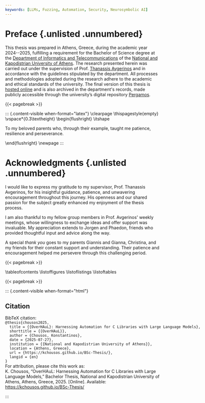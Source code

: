 ```yaml
---
keywords: [LLMs, Fuzzing, Automation, Security, Neurosymbolic AI]
---
```

# Preface {.unlisted .unnumbered}

This thesis was prepared in Athens, Greece, during the academic year 2024--2025, fulfilling a requirement for the Bachelor of Science degree at the [Department of Informatics and Telecommunications](https://www.di.uoa.gr/en) of the [National and Kapodistrian University of Athens](https://en.uoa.gr/). The research presented herein was carried out under the supervision of Prof. [Thanassis Avgerinos](https://cgi.di.uoa.gr/~thanassis/) and in accordance with the guidelines stipulated by the department. All processes and methodologies adopted during the research adhere to the academic and ethical standards of the university. The final version of this thesis is [hosted online](https://kchousos.github.io/BSc-Thesis/) and is also archived in the department's records, made publicly accessible through the university’s digital repository [Pergamos](https://pergamos.lib.uoa.gr/).

{{< pagebreak >}}

<!-- Inscription/dedication page for pdf output -->
::: {.content-visible when-format="latex"}
\clearpage
\thispagestyle{empty}
\vspace*{0.3\textheight}
\begin{flushright}
\itshape
 
To my beloved parents who, through their example, taught me patience, resilience and perseverance.

\end{flushright}
\newpage
:::

# Acknowledgments {.unlisted .unnumbered}

I would like to express my gratitude to my supervisor, Prof. Thanassis Avgerinos, for his insightful guidance, patience, and unwavering encouragement throughout this journey. His openness and our shared passion for the subject greatly enhanced my enjoyment of the thesis process.

I am also thankful to my fellow group members in Prof. Avgerinos' weekly meetings, whose willingness to exchange ideas and offer support was invaluable. My appreciation extends to Jorgen and Phaedon, friends who provided thoughtful input and advice along the way.

A special *thank you* goes to my parents Giannis and Gianna, Christina, and my friends for their constant support and understanding. Their patience and encouragement helped me persevere through this challenging period.

{{< pagebreak >}}

\tableofcontents
\listoffigures
\listoflistings
\listoftables

{{< pagebreak >}}

::: {.content-visible when-format="html"}

<div id="quarto-appendix" class="default">
<section class="quarto-appendix-contents" id="quarto-citation"><h2 class="anchored quarto-appendix-heading" id="citation">Citation</h2><div><div class="quarto-appendix-secondary-label">BibTeX citation:</div>
<pre class="sourceCode code-with-copy quarto-appendix-bibtex"><code class="sourceCode bibtex">@thesis{chousos2025,
  title = {{OverHAuL}: Harnessing Automation for C Libraries with Large Language Models},
  shorttitle = {{OverHAuL}},
  author = {Chousos, Konstantinos},
  date = {2025-07-27},
  institution = {{National and Kapodistrian University of Athens}},
  location = {Athens, Greece},
  url = {https://kchousos.github.io/BSc-Thesis/},
  langid = {en}
}</code></pre>
<div class="quarto-appendix-secondary-label">For attribution, please cite this work as:</div><div id="ref-chousos2025" class="csl-entry quarto-appendix-citeas">
K. Chousos, <span>“OverHAuL: Harnessing Automation for C Libraries with Large Language Models,”</span> Bachelor Thesis, National and Kapodistrian University of Athens, Athens, Greece, 2025. [Online]. Available: <a href="https://kchousos.github.io/BSc-Thesis/">https://kchousos.github.io/BSc-Thesis/</a>
</div></div></section></div>

:::
